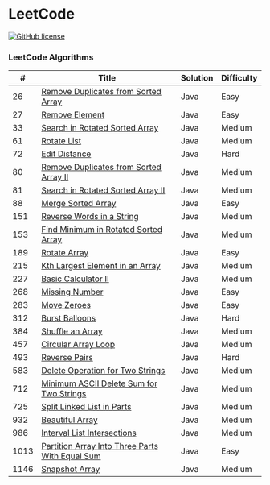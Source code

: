 # LeetCode
[![GitHub license](https://img.shields.io/github/license/mashape/apistatus.svg)](https://github.com/paweldolecinski/leetcode/blob/master/LICENSE.md)

### LeetCode Algorithms

| # | Title | Solution | Difficulty |
|---| ----- | -------- | ---------- |
| 26  | [Remove Duplicates from Sorted Array](https://leetcode.com/problems/remove-duplicates-from-sorted-array/) | Java | Easy |
| 27  | [Remove Element](https://leetcode.com/problems/remove-element/) | Java | Easy |
| 33  | [Search in Rotated Sorted Array](https://leetcode.com/problems/search-in-rotated-sorted-array/) | Java | Medium |
| 61  | [Rotate List](https://leetcode.com/problems/rotate-list/) | Java | Medium |
| 72  | [Edit Distance](https://leetcode.com/problems/edit-distance/) | Java | Hard |
| 80  | [Remove Duplicates from Sorted Array II](https://leetcode.com/problems/remove-duplicates-from-sorted-array-ii/) | Java | Medium |
| 81  | [Search in Rotated Sorted Array II](https://leetcode.com/problems/search-in-rotated-sorted-array-ii/) | Java | Medium |
| 88  | [Merge Sorted Array](https://leetcode.com/problems/merge-sorted-array/) | Java | Easy |
| 151 | [Reverse Words in a String](https://leetcode.com/problems/reverse-words-in-a-string/) | Java | Medium |
| 153 | [Find Minimum in Rotated Sorted Array](https://leetcode.com/problems/find-minimum-in-rotated-sorted-array/) | Java | Medium |
| 189 | [Rotate Array](https://leetcode.com/problems/rotate-array/) | Java | Easy |
| 215 | [Kth Largest Element in an Array](https://leetcode.com/problems/kth-largest-element-in-an-array/) | Java | Medium |
| 227 | [Basic Calculator II](https://leetcode.com/problems/basic-calculator-ii) | Java | Medium |
| 268 | [Missing Number](https://leetcode.com/problems/missing-number/) | Java | Easy |
| 283 | [Move Zeroes](https://leetcode.com/problems/move-zeroes/) | Java | Easy |
| 312 | [Burst Balloons](https://leetcode.com/problems/burst-balloons/) | Java | Hard |
| 384 | [Shuffle an Array](https://leetcode.com/problems/shuffle-an-array/) | Java | Medium |
| 457 | [Circular Array Loop](https://leetcode.com/problems/circular-array-loop/) | Java | Medium |
| 493 | [Reverse Pairs](https://leetcode.com/problems/reverse-pairs/) | Java | Hard |
| 583 | [Delete Operation for Two Strings](https://leetcode.com/problems/delete-operation-for-two-strings/) | Java | Medium |
| 712 | [Minimum ASCII Delete Sum for Two Strings](https://leetcode.com/problems/minimum-ascii-delete-sum-for-two-strings/) | Java | Medium |
| 725 | [Split Linked List in Parts](https://leetcode.com/problems/split-linked-list-in-parts/) | Java | Medium |
| 932 | [Beautiful Array](https://leetcode.com/problems/beautiful-array/) | Java | Medium |
| 986 | [Interval List Intersections](https://leetcode.com/problems/interval-list-intersections) | Java | Medium |
| 1013 | [Partition Array Into Three Parts With Equal Sum](https://leetcode.com/problems/partition-array-into-three-parts-with-equal-sum/) | Java | Easy |
| 1146 | [Snapshot Array](https://leetcode.com/problems/snapshot-array/) | Java | Medium |
